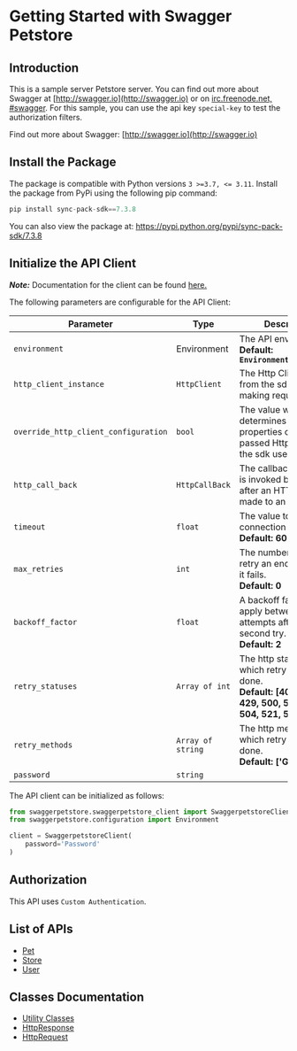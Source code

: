 
# Getting Started with Swagger Petstore

## Introduction

This is a sample server Petstore server.  You can find out more about Swagger at [http://swagger.io](http://swagger.io) or on [irc.freenode.net, #swagger](http://swagger.io/irc/).  For this sample, you can use the api key `special-key` to test the authorization filters.

Find out more about Swagger: [http://swagger.io](http://swagger.io)

## Install the Package

The package is compatible with Python versions `3 >=3.7, <= 3.11`.
Install the package from PyPi using the following pip command:

```python
pip install sync-pack-sdk==7.3.8
```

You can also view the package at:
https://pypi.python.org/pypi/sync-pack-sdk/7.3.8

## Initialize the API Client

**_Note:_** Documentation for the client can be found [here.](https://www.github.com/Syed-Subtain/sync-pack-python-sdk/tree/7.3.8/doc/client.md)

The following parameters are configurable for the API Client:

| Parameter | Type | Description |
|  --- | --- | --- |
| `environment` | Environment | The API environment. <br> **Default: `Environment.PRODUCTION`** |
| `http_client_instance` | `HttpClient` | The Http Client passed from the sdk user for making requests |
| `override_http_client_configuration` | `bool` | The value which determines to override properties of the passed Http Client from the sdk user |
| `http_call_back` | `HttpCallBack` | The callback value that is invoked before and after an HTTP call is made to an endpoint |
| `timeout` | `float` | The value to use for connection timeout. <br> **Default: 60** |
| `max_retries` | `int` | The number of times to retry an endpoint call if it fails. <br> **Default: 0** |
| `backoff_factor` | `float` | A backoff factor to apply between attempts after the second try. <br> **Default: 2** |
| `retry_statuses` | `Array of int` | The http statuses on which retry is to be done. <br> **Default: [408, 413, 429, 500, 502, 503, 504, 521, 522, 524]** |
| `retry_methods` | `Array of string` | The http methods on which retry is to be done. <br> **Default: ['GET', 'PUT']** |
| `password` | `string` |  |

The API client can be initialized as follows:

```python
from swaggerpetstore.swaggerpetstore_client import SwaggerpetstoreClient
from swaggerpetstore.configuration import Environment

client = SwaggerpetstoreClient(
    password='Password'
)
```

## Authorization

This API uses `Custom Authentication`.

## List of APIs

* [Pet](https://www.github.com/Syed-Subtain/sync-pack-python-sdk/tree/7.3.8/doc/controllers/pet.md)
* [Store](https://www.github.com/Syed-Subtain/sync-pack-python-sdk/tree/7.3.8/doc/controllers/store.md)
* [User](https://www.github.com/Syed-Subtain/sync-pack-python-sdk/tree/7.3.8/doc/controllers/user.md)

## Classes Documentation

* [Utility Classes](https://www.github.com/Syed-Subtain/sync-pack-python-sdk/tree/7.3.8/doc/utility-classes.md)
* [HttpResponse](https://www.github.com/Syed-Subtain/sync-pack-python-sdk/tree/7.3.8/doc/http-response.md)
* [HttpRequest](https://www.github.com/Syed-Subtain/sync-pack-python-sdk/tree/7.3.8/doc/http-request.md)


